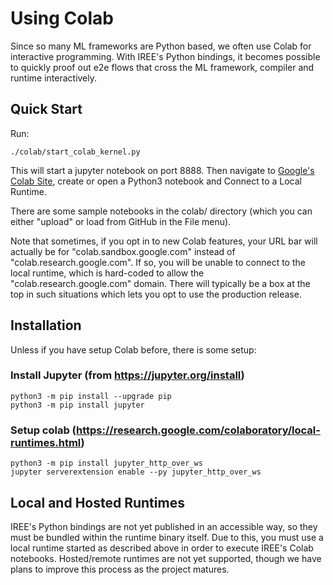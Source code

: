 # Using Colab

Since so many ML frameworks are Python based, we often use Colab for interactive
programming. With IREE's Python bindings, it becomes possible to quickly proof
out e2e flows that cross the ML framework, compiler and runtime interactively.

## Quick Start

Run:

```shell
./colab/start_colab_kernel.py
```

This will start a jupyter notebook on port 8888. Then navigate to
[Google's Colab Site](https://colab.research.google.com), create or open a
Python3 notebook and Connect to a Local Runtime.

There are some sample notebooks in the colab/ directory (which you can either
"upload" or load from GitHub in the File menu).

Note that sometimes, if you opt in to new Colab features, your URL bar will
actually be for "colab.sandbox.google.com" instead of
"colab.research.google.com". If so, you will be unable to connect to the local
runtime, which is hard-coded to allow the "colab.research.google.com" domain.
There will typically be a box at the top in such situations which lets you opt
to use the production release.

## Installation

Unless if you have setup Colab before, there is some setup:

### Install Jupyter (from https://jupyter.org/install)

```shell
python3 -m pip install --upgrade pip
python3 -m pip install jupyter
```

### Setup colab (https://research.google.com/colaboratory/local-runtimes.html)

```shell
python3 -m pip install jupyter_http_over_ws
jupyter serverextension enable --py jupyter_http_over_ws
```

## Local and Hosted Runtimes

IREE's Python bindings are not yet published in an accessible way, so they must
be bundled within the runtime binary itself. Due to this, you must use a local
runtime started as described above in order to execute IREE's Colab notebooks.
Hosted/remote runtimes are not yet supported, though we have plans to improve
this process as the project matures.
